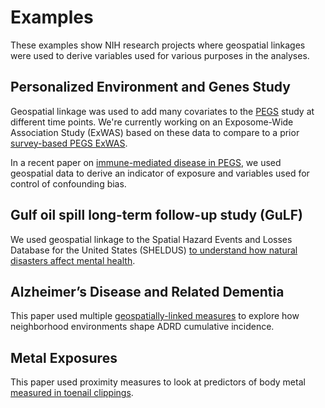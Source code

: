 # Examples 

These examples show NIH research projects where geospatial linkages were used to derive variables used for various purposes in the analyses.

## Personalized Environment and Genes Study
Geospatial linkage was used to add many covariates to the [PEGS](https://www.niehs.nih.gov/research/atniehs/labs/crb/studies/pegs) study at different time points.
We're currently working on an Exposome-Wide Association Study (ExWAS) based on these data to compare to a prior [survey-based PEGS ExWAS](https://academic.oup.com/exposome/article/4/1/osae002/7606776).

In a recent paper on [immune-mediated disease in PEGS](https://www.sciencedirect.com/science/article/pii/S0160412022006146), we used geospatial data to derive an indicator of exposure and variables used for control of confounding bias.

## Gulf oil spill long-term follow-up study (GuLF)
We used geospatial linkage to the Spatial Hazard Events and Losses Database for the United States (SHELDUS) [to understand how natural disasters affect mental health](https://www.nature.com/articles/s41370-021-00301-z).

## Alzheimer’s Disease and Related Dementia
This paper used multiple [geospatially-linked measures](https://ehp.niehs.nih.gov/doi/full/10.1289/EHP13183) to explore how neighborhood environments shape ADRD cumulative incidence.

## Metal Exposures
This paper used proximity measures to look at predictors of body metal [measured in toenail clippings](https://ehp.niehs.nih.gov/doi/full/10.1289/EHP11045).


